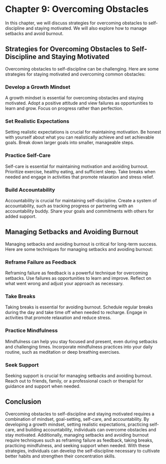 Chapter 9: Overcoming Obstacles
===============================

In this chapter, we will discuss strategies for overcoming obstacles to self-discipline and staying motivated. We will also explore how to manage setbacks and avoid burnout.

Strategies for Overcoming Obstacles to Self-Discipline and Staying Motivated
----------------------------------------------------------------------------

Overcoming obstacles to self-discipline can be challenging. Here are some strategies for staying motivated and overcoming common obstacles:

### Develop a Growth Mindset

A growth mindset is essential for overcoming obstacles and staying motivated. Adopt a positive attitude and view failures as opportunities to learn and grow. Focus on progress rather than perfection.

### Set Realistic Expectations

Setting realistic expectations is crucial for maintaining motivation. Be honest with yourself about what you can realistically achieve and set achievable goals. Break down larger goals into smaller, manageable steps.

### Practice Self-Care

Self-care is essential for maintaining motivation and avoiding burnout. Prioritize exercise, healthy eating, and sufficient sleep. Take breaks when needed and engage in activities that promote relaxation and stress relief.

### Build Accountability

Accountability is crucial for maintaining self-discipline. Create a system of accountability, such as tracking progress or partnering with an accountability buddy. Share your goals and commitments with others for added support.

Managing Setbacks and Avoiding Burnout
--------------------------------------

Managing setbacks and avoiding burnout is critical for long-term success. Here are some techniques for managing setbacks and avoiding burnout:

### Reframe Failure as Feedback

Reframing failure as feedback is a powerful technique for overcoming setbacks. Use failures as opportunities to learn and improve. Reflect on what went wrong and adjust your approach as necessary.

### Take Breaks

Taking breaks is essential for avoiding burnout. Schedule regular breaks during the day and take time off when needed to recharge. Engage in activities that promote relaxation and reduce stress.

### Practice Mindfulness

Mindfulness can help you stay focused and present, even during setbacks and challenging times. Incorporate mindfulness practices into your daily routine, such as meditation or deep breathing exercises.

### Seek Support

Seeking support is crucial for managing setbacks and avoiding burnout. Reach out to friends, family, or a professional coach or therapist for guidance and support when needed.

Conclusion
----------

Overcoming obstacles to self-discipline and staying motivated requires a combination of mindset, goal-setting, self-care, and accountability. By developing a growth mindset, setting realistic expectations, practicing self-care, and building accountability, individuals can overcome obstacles and stay motivated. Additionally, managing setbacks and avoiding burnout require techniques such as reframing failure as feedback, taking breaks, practicing mindfulness, and seeking support when needed. With these strategies, individuals can develop the self-discipline necessary to cultivate better habits and strengthen their concentration skills.
